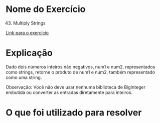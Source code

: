 # Nome do Exercício 
43. Multiply Strings


[Link para o exercício](https://leetcode.com/problems/multiply-strings/)

# Explicação

Dado dois números inteiros não negativos, num1 e num2, representados como strings, retorne o produto de num1 e num2, também representado como uma string.

Observação: Você não deve usar nenhuma biblioteca de BigInteger embutida ou converter as entradas diretamente para inteiros.

# O que foi utilizado para resolver


